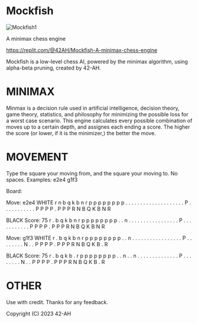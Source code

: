 # Mockfish

![Mockfish1](https://github.com/42-AH/Mockfish/assets/162044943/5608db62-b128-449d-a010-fa8ca6a57051)

A minimax chess engine

https://replit.com/@42AH/Mockfish-A-minimax-chess-engine


Mockfish is a low-level chess AI, powered by the minimax algorithm, using alpha-beta pruning, created by 42-AH.

# MINIMAX
Minmax is a decision rule used in artificial intelligence, decision theory, game theory, statistics, and philosophy for minimizing the possible loss for a worst case scenario.
This engine calculates every possible combination of moves up to a certain depth, and assignes each ending a score. The higher the score (or lower, if it is the minimizer,) the better the move. 

# MOVEMENT
Type the square your moving from, and the square your moving to. No spaces.
Examples:
e2e4
g1f3

Board:

Move: e2e4 
WHITE
r n b q k b n r
p p p p p p p p
. . . . . . . .
. . . . . . . .
. . . . P . . .
. . . . . . . .
P P P P . P P P
R N B Q K B N R
 
BLACK
Score: 75
r . b q k b n r
p p p p p p p p
. . n . . . . .
. . . . . . . .
. . . . P . . .
. . . . . . . .
P P P P . P P P
R N B Q K B N R
 
Move: g1f3
WHITE
r . b q k b n r
p p p p p p p p
. . n . . . . .
. . . . . . . .
. . . . P . . .
. . . . . N . .
P P P P . P P P
R N B Q K B . R
 
BLACK
Score: 75
r . b q k b . r
p p p p p p p p
. . n . . n . .
. . . . . . . .
. . . . P . . .
. . . . . N . .
P P P P . P P P
R N B Q K B . R

# OTHER
Use with credit.
Thanks for any feedback.


Copyright (C) 2023 42-AH

